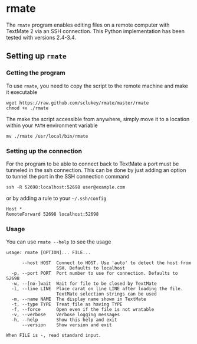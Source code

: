 # rmate

The `rmate` program enables editing files on a remote computer with TextMate 2 via an SSH connection. This Python implementation has been tested with versions 2.4-3.4.

## Setting up `rmate`

### Getting the program

To use `rmate`, you need to copy the script to the remote machine and make it executable

	wget https://raw.github.com/sclukey/rmate/master/rmate
	chmod +x ./rmate

The make the script accessible from anywhere, simply move it to a location within your `PATH` environment variable

	mv ./rmate /usr/local/bin/rmate

### Setting up the connection

For the program to be able to connect back to TextMate a port must be tunneled in the ssh connection. This can be done by just adding an option to tunnel the port in the SSH connection command

	ssh -R 52698:localhost:52698 user@example.com

or by adding a rule to your `~/.ssh/config`

	Host *
	RemoteForward 52698 localhost:52698

### Usage

You can use `rmate --help` to see the usage

	usage: rmate [OPTION]... FILE...
	
	      --host HOST  Connect to HOST. Use 'auto' to detect the host from
	                   SSH. Defaults to localhost
	  -p, --port PORT  Port number to use for connection. Defaults to 52698
	  -w, --[no-]wait  Wait for file to be closed by TextMate
	  -l, --line LINE  Place carat on line LINE after loading the file.
	                   TextMate selection strings can be used
	  -m, --name NAME  The display name shown in TextMate
	  -t, --type TYPE  Treat file as having TYPE
	  -f, --force      Open even if the file is not wratable
	  -v, --verbose    Verbose logging messages
	  -h, --help       Show this help and exit
	      --version    Show version and exit
	
	When FILE is -, read standard input.
